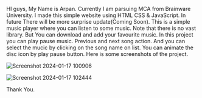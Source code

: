 HI guys, My Name is Arpan. Currently I am parsuing MCA from Brainware University.
I made this simple website using HTML CSS & JavaScript.
In future There will be more surprise update(Coming Soon).
This is a simple music player where you can listen to some music.
Note that there is no  vast library. But You can download and add your favourite music.
In this project you can play pause music. Previous and next song action. And you can select the mucic by clicking on the song name on list.
You can animate the disc icon by play pause button.
Here is some screenshots of the project.

![Screenshot 2024-01-17 100906](https://github.com/ArpanTheCoder/MUSIC-PLAYER/assets/111378465/d8432c4b-aaa7-41c7-b510-f65149c2411c)

![Screenshot 2024-01-17 102444](https://github.com/ArpanTheCoder/MUSIC-PLAYER/assets/111378465/c57e9cba-9bca-457d-878e-8687cc56e736)



Thank You.
